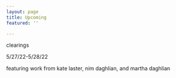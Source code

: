 ```yaml
---
layout: page
title: Upcoming
featured: ''

---
```

clearings

5/27/22-5/28/22

featuring work from kate laster, nim daghlian, and martha daghlian